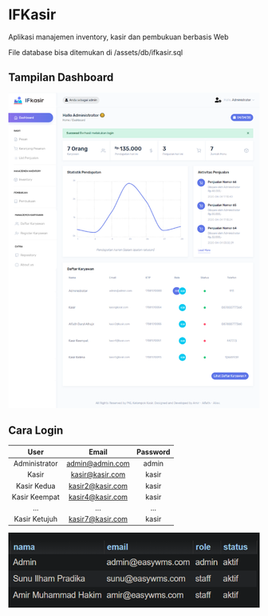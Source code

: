 # IFKasir

Aplikasi manajemen inventory, kasir dan pembukuan berbasis Web

File database bisa ditemukan di /assets/db/ifkasir.sql

## Tampilan Dashboard

<p align="center">
  <img src="/assets/images/ifkasir.png" alt="Dashboard Screenshot">
</p>

## Cara Login

|      User     |       Email      | Password |
|:-------------:|:----------------:|:--------:|
| Administrator | admin@admin.com  | admin    |
| Kasir         | kasir@kasir.com  | kasir    |
| Kasir Kedua   | kasir2@kasir.com | kasir    |
| Kasir Keempat | kasir4@kasir.com | kasir    |
|      ...      |        ...       |    ...   |
| Kasir Ketujuh | kasir7@kasir.com | kasir    |

<img src="/assets/images/users.png" alt="Tabel User">

